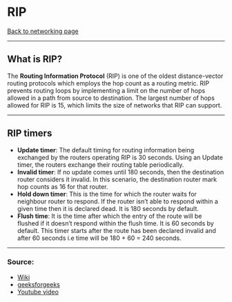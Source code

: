 # RIP
[Back to networking page](Networking.md)
- --
## What is RIP?
The **Routing Information Protocol** (RIP) is one of the oldest distance-vector routing protocols which employs the hop count as a routing metric. RIP prevents routing loops by implementing a limit on the number of hops allowed in a path from source to destination. The largest number of hops allowed for RIP is 15, which limits the size of networks that RIP can support.
- --
## RIP timers 
- **Update timer**: The default timing for routing information being exchanged by the routers operating RIP is 30 seconds. Using an Update timer, the routers exchange their routing table periodically.
- **Invalid timer**: If no update comes until 180 seconds, then the destination router considers it invalid. In this scenario, the destination router mark hop counts as 16 for that router.
- **Hold down timer**: This is the time for which the router waits for neighbour router to respond. If the router isn’t able to respond within a given time then it is declared dead. It is 180 seconds by default.
- **Flush time**: It is the time after which the entry of the route will be flushed if it doesn’t respond within the flush time. It is 60 seconds by default. This timer starts after the route has been declared invalid and after 60 seconds i.e time will be 180 + 60 = 240 seconds.

- --
### Source:
- [Wiki](https://en.wikipedia.org/wiki/Routing_Information_Protocol)
- [geeksforgeeks](https://www.geeksforgeeks.org/routing-information-protocol-rip/)
- [Youtube video](https://youtu.be/rIU2dKnPd0E)